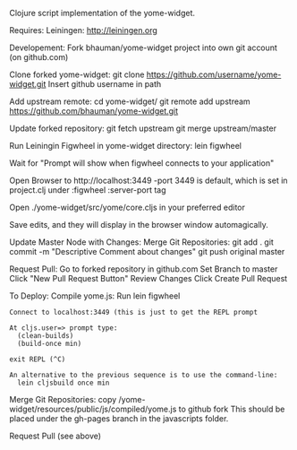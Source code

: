 Clojure script implementation of the yome-widget.

Requires:
  Leiningen:  http://leiningen.org
  
Developement:
  Fork bhauman/yome-widget project into own git account (on github.com)
  
  Clone forked yome-widget: 
    git clone https://github.com/username/yome-widget.git  Insert github username in path
    
  Add upstream remote:
    cd yome-widget/
    git remote add upstream https://github.com/bhauman/yome-widget.git
    
  Update forked repository:
    git fetch upstream
    git merge upstream/master

  Run Leiningin Figwheel in yome-widget directory:
    lein figwheel

  Wait for "Prompt will show when figwheel connects to your application"

  Open Browser to http://localhost:3449
    -port 3449 is default, which is set in project.clj 
               under :figwheel :server-port tag

  Open ./yome-widget/src/yome/core.cljs in your preferred editor

  Save edits, and they will display in the browser window automagically.

Update Master Node with Changes:
  Merge Git Repositories:
    git add .
    git commit -m "Descriptive Comment about changes"
    git push original master
    
  Request Pull:
    Go to forked repository in github.com
    Set Branch to master
    Click "New Pull Request Button"
    Review Changes
    Click Create Pull Request

To Deploy:
  Compile yome.js:
    Run lein figwheel

    Connect to localhost:3449 (this is just to get the REPL prompt

    At cljs.user=> prompt type:
      (clean-builds)
      (build-once min)

    exit REPL (^C)
    
    An alternative to the previous sequence is to use the command-line:
      lein cljsbuild once min
    
  Merge Git Repositories:
    copy /yome-widget/resources/public/js/compiled/yome.js to github fork
      This should be placed under the gh-pages branch in the javascripts folder.

  Request Pull (see above)
    
